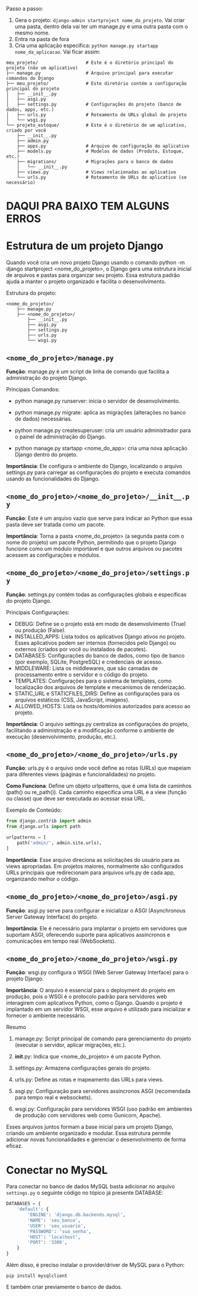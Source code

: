 Passo a passo:

1. Gera o projeto: `django-admin startproject nome_do_projeto`. Vai criar uma pasta, dentro dela vai ter um manage.py e uma outra pasta com o mesmo nome.
2. Entra na pasta de fora
3. Cria uma aplicação específica: `python manage.py startapp nome_da_aplicacao`. Vai ficar assim:

```
meu_projeto/                  # Este é o diretório principal do projeto (não um aplicativo)
├── manage.py                 # Arquivo principal para executar comandos do Django
├── meu_projeto/              # Este diretório contém a configuração principal do projeto
│   ├── __init__.py
│   ├── asgi.py
│   ├── settings.py           # Configurações do projeto (banco de dados, apps, etc.)
│   ├── urls.py               # Roteamento de URLs global do projeto
│   └── wsgi.py
└── projeto_estoque/          # Este é o diretório de um aplicativo, criado por você
    ├── __init__.py
    ├── admin.py
    ├── apps.py               # Arquivo de configuração do aplicativo
    ├── models.py             # Modelos de dados (Produto, Estoque, etc.)
    ├── migrations/           # Migrações para o banco de dados
    │   └── __init__.py
    ├── views.py              # Views relacionadas ao aplicativo
    └── urls.py               # Roteamento de URLs do aplicativo (se necessário)
```




# DAQUI PRA BAIXO TEM ALGUNS ERROS

# Estrutura de um projeto Django

Quando você cria um novo projeto Django usando o comando python -m django startproject <nome_do_projeto>, o Django gera uma estrutura inicial de arquivos e pastas para organizar seu projeto. Essa estrutura padrão ajuda a manter o projeto organizado e facilita o desenvolvimento.

Estrutura do projeto:
```shell
<nome_do_projeto>/
    ├── manage.py
    ├── <nome_do_projeto>/
        ├── __init__.py
        ├── asgi.py
        ├── settings.py
        ├── urls.py
        └── wsgi.py
```

## `<nome_do_projeto>/manage.py`

**Função**: manage.py é um script de linha de comando que facilita a administração do projeto Django.

Principais Comandos:

* python manage.py runserver: inicia o servidor de desenvolvimento.

* python manage.py migrate: aplica as migrações (alterações no banco de dados) necessárias.

* python manage.py createsuperuser: cria um usuário administrador para o painel de administração do Django.

* python manage.py startapp <nome_do_app>: cria uma nova aplicação Django dentro do projeto.


**Importância**: Ele configura o ambiente do Django, localizando o arquivo settings.py para carregar as configurações do projeto e executa comandos usando as funcionalidades do Django.

## `<nome_do_projeto>/<nome_do_projeto>/__init__.py`

**Função**: Este é um arquivo vazio que serve para indicar ao Python que essa pasta deve ser tratada como um pacote.

**Importância**: Torna a pasta <nome_do_projeto> (a segunda pasta com o nome do projeto) um pacote Python, permitindo que o projeto Django funcione como um módulo importável e que outros arquivos ou pacotes acessem as configurações e módulos.

## `<nome_do_projeto>/<nome_do_projeto>/settings.py`

**Função**: settings.py contém todas as configurações globais e específicas do projeto Django.

Principais Configurações:

* DEBUG: Define se o projeto está em modo de desenvolvimento (True) ou produção (False).
* INSTALLED_APPS: Lista todos os aplicativos Django ativos no projeto. Esses aplicativos podem ser internos (fornecidos pelo Django) ou externos (criados por você ou instalados de pacotes).
* DATABASES: Configurações do banco de dados, como tipo de banco (por exemplo, SQLite, PostgreSQL) e credenciais de acesso.
* MIDDLEWARE: Lista os middlewares, que são camadas de processamento entre o servidor e o código do projeto.
* TEMPLATES: Configurações para o sistema de templates, como localização dos arquivos de template e mecanismos de renderização.
* STATIC_URL e STATICFILES_DIRS: Define as configurações para os arquivos estáticos (CSS, JavaScript, imagens).
* ALLOWED_HOSTS: Lista os hosts/domínios autorizados para acesso ao projeto.

**Importância**: O arquivo settings.py centraliza as configurações do projeto, facilitando a administração e a modificação conforme o ambiente de execução (desenvolvimento, produção, etc.).

## `<nome_do_projeto>/<nome_do_projeto>/urls.py`

**Função**: urls.py é o arquivo onde você define as rotas (URLs) que mapeiam para diferentes views (páginas e funcionalidades) no projeto.

**Como Funciona**: Define um objeto urlpatterns, que é uma lista de caminhos (path() ou re_path()). Cada caminho especifica uma URL e a view (função ou classe) que deve ser executada ao acessar essa URL.

Exemplo de Conteúdo:

```python
from django.contrib import admin
from django.urls import path

urlpatterns = [
    path('admin/', admin.site.urls),
]
```

**Importância**: Esse arquivo direciona as solicitações do usuário para as views apropriadas. Em projetos maiores, normalmente são configurados URLs principais que redirecionam para arquivos urls.py de cada app, organizando melhor o código.

## `<nome_do_projeto>/<nome_do_projeto>/asgi.py`

**Função**: asgi.py serve para configurar e inicializar o ASGI (Asynchronous Server Gateway Interface) do projeto.

**Importância**: Ele é necessário para implantar o projeto em servidores que suportam ASGI, oferecendo suporte para aplicativos assíncronos e comunicações em tempo real (WebSockets).

## `<nome_do_projeto>/<nome_do_projeto>/wsgi.py`

**Função**: wsgi.py configura o WSGI (Web Server Gateway Interface) para o projeto Django.

**Importância**: O arquivo é essencial para o deployment do projeto em produção, pois o WSGI é o protocolo padrão para servidores web interagirem com aplicativos Python, como o Django. Quando o projeto é implantado em um servidor WSGI, esse arquivo é utilizado para inicializar e fornecer o ambiente necessário.

Resumo

1. manage.py: Script principal de comando para gerenciamento do projeto (executar o servidor, aplicar migrações, etc.).

2. __init__.py: Indica que <nome_do_projeto> é um pacote Python.

3. settings.py: Armazena configurações gerais do projeto.

4. urls.py: Define as rotas e mapeamento das URLs para views.

5. asgi.py: Configuração para servidores assíncronos ASGI (recomendada para tempo real e websockets).

6. wsgi.py: Configuração para servidores WSGI (uso padrão em ambientes de produção com servidores web como Gunicorn, Apache).

Esses arquivos juntos formam a base inicial para um projeto Django, criando um ambiente organizado e modular. Essa estrutura permite adicionar novas funcionalidades e gerenciar o desenvolvimento de forma eficaz.


# Conectar no MySQL

Para conectar no banco de dados MySQL basta adicionar no arquivo `settings.py` o seguinte código no tópico já presente DATABASE:

```python
DATABASES = {
    'default': {
        'ENGINE': 'django.db.backends.mysql',
        'NAME': 'seu_banco',
        'USER': 'seu_usuario',
        'PASSWORD': 'sua_senha',
        'HOST': 'localhost',
        'PORT': '3306',
    }
}
```

Além disso, é preciso instalar o provider/driver de MySQL para o Python:

`pip install mysqlclient`

E também criar previamente o banco de dados.


